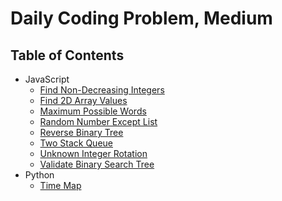# Daily Coding Problem, Medium

## Table of Contents

- JavaScript
  - [Find Non-Decreasing Integers](find-non-decreasing-integers)
  - [Find 2D Array Values](find-2d-array-values)
  - [Maximum Possible Words](maximum-possible-words)
  - [Random Number Except List](random-number-except-list)
  - [Reverse Binary Tree](reverse-binary-tree)
  - [Two Stack Queue](two-stack-queue)
  - [Unknown Integer Rotation](unknown-integer-rotation)
  - [Validate Binary Search Tree](validate-binary-search-tree)
- Python
  - [Time Map](time-map)
